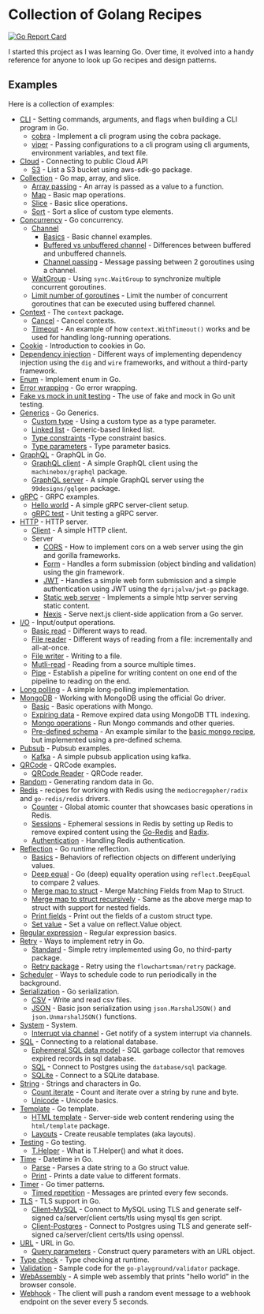 # Collection of Golang Recipes

[![Go Report Card](https://goreportcard.com/badge/github.com/cybersamx/go-recipes)](https://goreportcard.com/report/github.com/cybersamx/go-recipes)

I started this project as I was learning Go. Over time, it evolved into a handy reference for anyone to look up Go recipes and design patterns.

## Examples

Here is a collection of examples:

* [CLI](cli) - Setting commands, arguments, and flags when building a CLI program in Go.
  * [cobra](cli/cobra) - Implement a cli program using the cobra package.
  * [viper](cli/viper) - Passing configurations to a cli program using cli arguments, environment variables, and text file.
* [Cloud](cloud) - Connecting to public Cloud API
  * [S3](cloud/s3) - List a S3 bucket using aws-sdk-go package.
* [Collection](collection) - Go map, array, and slice.
  * [Array passing](collection/array-slice-passing) - An array is passed as a value to a function.
  * [Map](collection/map-basics) - Basic map operations.
  * [Slice](collection/slice-basics) - Basic slice operations.
  * [Sort](collection/sort) - Sort a slice of custom type elements.
* [Concurrency](concurrency) - Go concurrency.
  * [Channel](concurrency/channel)
    * [Basics](concurrency/channel/basics) - Basic channel examples.
    * [Buffered vs unbuffered channel](concurrency/channel/buffered-unbuffered) - Differences between buffered and unbuffered channels.
    * [Channel passing](concurrency/channel/channel-passing) - Message passing between 2 goroutines using a channel.
  * [WaitGroup](concurrency/waitgroup) - Using `sync.WaitGroup` to synchronize multiple concurrent goroutines.
  * [Limit number of goroutines](concurrency/limited-goroutines) - Limit the number of concurrent goroutines that can be executed using buffered channel.
* [Context](context) - The `context` package.
  * [Cancel](context/cancel) - Cancel contexts.
  * [Timeout](context/timeout) - An example of how `context.WithTimeout()` works and be used for handling long-running operations.
* [Cookie](cookie) - Introduction to cookies in Go.
* [Dependency injection](di) - Different ways of implementing dependency injection using the `dig` and `wire` frameworks, and without a third-party framework.
* [Enum](enum) - Implement enum in Go.
* [Error wrapping](error) - Go error wrapping.
* [Fake vs mock in unit testing](fake-mock) - The use of fake and mock in Go unit testing.
* [Generics](generics) - Go Generics.
  * [Custom type](generics/custom-type) - Using a custom type as a type parameter.
  * [Linked list](generics/linked-list) - Generic-based linked list.
  * [Type constraints](generics/type-constraints) -Type constraint basics.
  * [Type parameters](generics/type-parameters) - Type parameter basics.
* [GraphQL](graphql) - GraphQL in Go.
  * [GraphQL client](graphql/client) - A simple GraphQL client using the `machinebox/graphql` package.
  * [GraphQL server](graphql/server) - A simple GraphQL server using the `99designs/gqlgen` package.
* [gRPC](grpc) - GRPC examples.
  * [Hello world](grpc/hello-world) - A simple gRPC server-client setup.
  * [gRPC test](grpc/test) - Unit testing a gRPC server.
* [HTTP](http) - HTTP server.
  * [Client](http/client) - A simple HTTP client.
  * Server
    * [CORS](http/server/cors) - How to implement cors on a web server using the gin and gorilla frameworks.
    * [Form](http/server/form) - Handles a form submission (object binding and validation) using the gin framework.
    * [JWT](http/server/jwt) - Handles a simple web form submission and a simple authentication using JWT using the `dgrijalva/jwt-go` package.
    * [Static web server](http/server/static) - Implements a simple http server serving static content.
    * [Nexjs](http/server/nextjs) - Serve next.js client-side application from a Go server.
* [I/O](io) - Input/output operations.
  * [Basic read](io/basic-read) - Different ways to read.
  * [File reader](io/file-reader) - Different ways of reading from a file: incrementally and all-at-once.
  * [File writer](io/file-writer) - Writing to a file.
  * [Mutli-read](io/multi-read) - Reading from a source multiple times.
  * [Pipe](io/pipe) - Establish a pipeline for writing content on one end of the pipeline to reading on the end.
* [Long polling](long-poll) - A simple long-polling implementation.
* [MongoDB](mongo) - Working with MongoDB using the official Go driver.
  * [Basic](mongo/simple) - Basic operations with Mongo.
  * [Expiring data](mongo/expiring-data) - Remove expired data using MongoDB TTL indexing.
  * [Mongo operations](mongo/mongo-ops) - Run Mongo commands and other queries.
  * [Pre-defined schema](mongo/schema) - An example similar to the [basic mongo recipe](mongo/simple), but implemented using a pre-defined schema.
* [Pubsub](pubsub) - Pubsub examples.
  * [Kafka](pubsub/kafka) - A simple pubsub application using kafka.
* [QRCode](qrcode) - QRCode examples.
  * [QRCode Reader](qrcode/reader) - QRCode reader.
* [Random](random) - Generating random data in Go.
* [Redis](redis) - recipes for working with Redis using the `mediocregopher/radix` and `go-redis/redis` drivers.
  * [Counter](redis/counter) - Global atomic counter that showcases basic operations in Redis.
  * [Sessions](redis/sessions) - Ephemeral sessions in Redis by setting up Redis to remove expired content using the [Go-Redis](https://redis.uptrace.dev/) and [Radix](https://github.com/mediocregopher/radix).
  * [Authentication](redis/auth) - Handling Redis authentication.
* [Reflection](reflect) - Go runtime reflection.
  * [Basics](reflect/basics) - Behaviors of reflection objects on different underlying values.
  * [Deep equal](reflect/equality) - Go (deep) equality operation using `reflect.DeepEqual` to compare 2 values.
  * [Merge map to struct](reflect/merge-fields) - Merge Matching Fields from Map to Struct.
  * [Merge map to struct recursively](reflect/merge-fields-recursive) - Same as the above merge map to struct with
    support for nested fields.
  * [Print fields](reflect/print-fields) - Print out the fields of a custom struct type.
  * [Set value](reflect/set-value) - Set a value on reflect.Value object.
* [Regular expression](regexp) - Regular expression basics.
* [Retry](retry) - Ways to implement retry in Go.
  * [Standard](retry/standard) - Simple retry implemented using Go, no third-party package.
  * [Retry package](retry/retry) - Retry using the `flowchartsman/retry` package.
* [Scheduler](scheduler) - Ways to schedule code to run periodically in the background.
* [Serialization](serialization) - Go serialization.
  * [CSV](serialization/csv) - Write and read csv files.
  * [JSON](serialization/json) - Basic json serialization using `json.MarshalJSON()` and `json.UnmarshalJSON()` functions.
* [System](system) - System.
  * [Interrupt via channel](system/interrupt) - Get notify of a system interrupt via channels.
* [SQL](sql) - Connecting to a relational database.
  * [Ephemeral SQL data model](sql/ephemeral-sql-data) - SQL garbage collector that removes expired records in sql database.
  * [SQL](sql/sql) - Connect to Postgres using the `database/sql` package.
  * [SQLite](sql/sqlite) - Connect to a SQLite database.
* [String](string) - Strings and characters in Go.
  * [Count iterate](string/count-iterate) - Count and iterate over a string by rune and byte.
  * [Unicode](string/unicode) - Unicode basics.
* [Template](template) - Go template.
  * [HTML template](template/html) - Server-side web content rendering using the `html/template` package.
  * [Layouts](template/layouts) - Create reusable templates (aka layouts).
* [Testing](testing) - Go testing.
  * [T.Helper](testing/helper) - What is T.Helper() and what it does.
* [Time](time) - Datetime in Go.
  * [Parse](time/parse) - Parses a date string to a Go struct value.
  * [Print](time/print) - Prints a date value to different formats.
* [Timer](timer) - Go timer patterns.
  * [Timed repetition](timer/timed-repetition) - Messages are printed every few seconds.
* [TLS](tls) - TLS support in Go.
  * [Client-MySQL](tls/client-mysql) - Connect to MySQL using TLS and generate self-signed ca/server/client certs/tls using mysql tls gen script.
  * [Client-Postgres](tls/client-postgres) - Connect to Postgres using TLS and generate self-signed ca/server/client certs/tls using openssl.
* [URL](url) - URL in Go.
  * [Query parameters](url/query-params) - Construct query parameters with an URL object.
* [Type check](typecheck) - Type checking at runtime.
* [Validation](validation) - Sample code for the `go-playground/validator` package.
* [WebAssembly](wasm) - A simple web assembly that prints "hello world" in the browser console.
* [Webhook](webhook) - The client will push a random event message to a webhook endpoint on the sever every 5 seconds.

